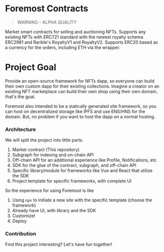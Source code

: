 # Foremost Contracts

> WARNING - ALPHA QUALITY

Market smart contracts for selling and auctioning NFTs. Supports any existing NFTs with ERC721 standard with the newest royalty schema ERC2981 and Rarible's RoyaltyV1 and RoyaltyV2. Supports ERC20 based as a currency for the orders, including ETH via the wrapper.

# Project Goal

Provide an open-source framework for NFTs dapp, so everyone can build their own custom dapp for their existing collections. Imagine a creator on an existing NFT marketplace can build their own shop using their own domain, that's the goal.

Foremost also intended to be a statically generated site framework, so you can host on decentralized storage like IPFS and use ENS/HNS for the domain. But, no problem if you want to host the dapp on a normal hosting.

### Architecture

We will split the project into little parts.

1. Market contract (This repository)
2. Subgraph for indexing and on-chain API
3. Off-chain API for an additional experience like Profile, Notifications, etc
4. SDK for the glue of the contract, subgraph, and off-chain API
5. Specific library/module for frameworks like Vue and React that utilize the SDK
6. Project template for specific frameworks, with complete UI

So the experience for using Foremost is like

1. Using `npx` to initiate a new site with the specific template (choose the framework)
2. Already have UI, with library and the SDK
3. Customize!
4. Deploy

### Contribution

Find this project interesting? Let's have fun together!
